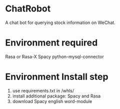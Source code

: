 # ChatRobot
A chat bot for querying stock information on WeChat.


# Environment required
Rasa or Rasa-X
Spacy
python-mysql-connector

# Environment Install step
1. use requirements.txt in /whls/
2. install additional package: Spacy and Rasa
3. download Spacy english word-module
